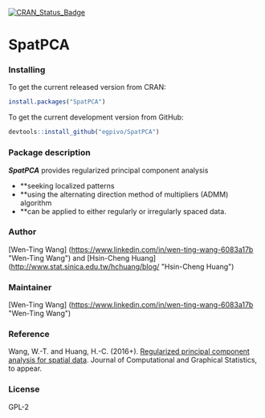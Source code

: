 [![CRAN_Status_Badge](http://www.r-pkg.org/badges/version/SpatPCA)](https://cran.r-project.org/package=SpatPCA)


# SpatPCA

### Installing
To get the current released version from CRAN:

```r
install.packages("SpatPCA")
```

To get the current development version from GitHub:

```r
devtools::install_github("egpivo/SpatPCA")
```

### Package description
***SpatPCA*** provides regularized principal component analysis 

* **seeking localized patterns       
* **using the alternating direction method of multipliers (ADMM) algorithm
* **can be applied to either regularly or irregularly spaced data.


### Author
 [Wen-Ting Wang] (https://www.linkedin.com/in/wen-ting-wang-6083a17b "Wen-Ting Wang") and [Hsin-Cheng Huang] (http://www.stat.sinica.edu.tw/hchuang/blog/ "Hsin-Cheng Huang")
 
### Maintainer
[Wen-Ting Wang] (https://www.linkedin.com/in/wen-ting-wang-6083a17b "Wen-Ting Wang")

### Reference
Wang, W.-T. and Huang, H.-C. (2016+). [Regularized principal component analysis for spatial data](https://arxiv.org/pdf/1501.03221v3.pdf, "Regularized principal component analysis for spatial data"). Journal of Computational and Graphical Statistics, to appear.
 
### License
  GPL-2
